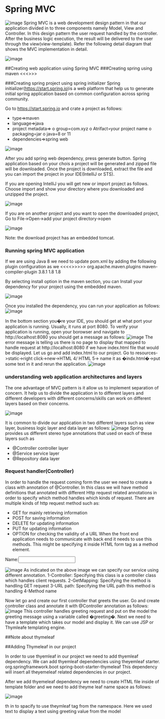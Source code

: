
# Spring MVC

![image](screenshots/spring-screenshots/9-mvc.PNG)
Spring MVC is a web development design pattern in that our application divided in to three components namely Model, View and Controller. In this design pattern the user request handled by the controller. After the business logic execution, the result will be delivered to the user through the view(view-template). Refer the following detail diagram that shows the MVC implementation in detail. 

![image](screenshots/spring-screenshots/10-mvc2.PNG)

##Creating web application using Spring MVC
###Creating spring using maven
<<<<reference to how to create spring mvc with maven>>>>

###Creating spring project using spring initializer
Spring initializer(https://start.spring.io)is a web platform that help us to generate initial spring application based on common configuration across spring community.

Go to https://start.spring.io and crate a project as follows:
* type=>maven
* language=>java 
* project metadata=>
o group=com.xyz
o Atrifact=your project name
o packaging=jar
o java=8 or 11 
* dependencies=>spring web

![image](screenshots/spring-screenshots/12-springinitial.PNG)

After you add spring web dependency, press generate button. Spring application based on your chois a project will be generated and zipped file will be downloaded. Once the project is downloaded, extract the file and you can import the project in your IDE(IntelliJ or STS).

If you are opening IntelliJ you will get new or import project as follows. Choose import and show your directory where you downloaded and unzipped the project.

![image](screenshots/spring-screenshots/14-import.PNG)

If you are on another project and you want to open the downloaded project, Go to File->Open->add your project directory->open

![image](screenshots/spring-screenshots/13-openproject.PNG)

Note: the download project has an embedded tomcat.

### Running spring MVC application
If we are using Java 8 we need to update pom.xml by adding the following plugin configuration as we <<<<<see in the previous section>>>>>>
<plugin>
   <groupId>org.apache.maven.plugins</groupId>
   <artifactId>maven-compiler-plugin</artifactId>
   <version>3.8.1</version>
   <configuration>
      <source>1.8</source>
      <target>1.8</target>
   </configuration>
</plugin>

By selecting install option in the maven section, you can Install your dependency for your project using the embedded maven.

![image](screenshots/spring-screenshots/15-maveninstall.PNG)

Once you installed the dependency, you can run your application as follows:
![image](screenshots/spring-screenshots/16-run.PNG)

In the bottom section you�re your IDE, you should get at what port your application is running. Usually, it runs at port 8080. To verify your application is running, open your borowser and navigate to http://localhost:8080 you should get a message as follows:
![image](screenshots/spring-screenshots/17-error.PNG)
The error message is telling us there is no page to display that mapped to handle request at http://localhost:8080 if we have index.html file that would be displayed. Let us go and add index.html to our project. Go to resources->static->right click->new->HTML 4/ HTML 5-> name it as �indx.html�->put some text in it and rerun the application.
![image](screenshots/spring-screenshots/18-index.PNG)

### understanding web application architectures and layers
The one advantage of MVC pattern is it allow us to implement separation of concern. It help us to divide the application in to different layers and different developers with different concerns/skills can work on different layers based on their concerns.


![image](screenshots/spring-screenshots/19-mvc3.PNG)

It is common to divide our application in two different layers such as view layer, business logic layer and data layer as follows:
![image](screenshots/spring-screenshots/20-mvc4.PNG)
Spring provides us different stereo type annotations that used on each of these layers such as 
* @Controller controller layer
* @Service service layer
* @Repository data layer




### Request handler(Controller)
In order to handle the request coming form the user we need to create a class with annotation of @Controller. In this class we will have method definitions that annotated with different Http request related annotations in order to specify which method handles which kinds of request. There are multiple kinds of http request method such as:
* GET for mainly retrieving information
* POST for saving information
* DELETE for updating information
* PUT for updating information
* OPTION for checking the validity of a URL
When the front end application needs to communicate with back end it needs to use this methods. This might be specifying it inside HTML form tag as a method element.
<form path=�/greeting� method=�POST|GET�>
Name:<input type=�text� />
</form>

 ![image](screenshots/spring-screenshots/21-controller.PNG)
As indicated on the above image we can specify our service using different annotation.
1-Controller: Specifying this class is a controller class which handles client requests.
2-GetMapping: Specifying the method is handling GET request
3-URL path: Specifying the URL path this method is handling
4-Method name

Now let go and create our first controller that greets the user. Go and create controller class and annotate it with @Controller annotation as follows:
![image](screenshots/spring-screenshots/22-greeting.PNG)
This controller handles greeting request and put on the model the greeting message using a variable called �greeting�. Next we need to have a template which takes our model and display it. We can use JSP or Thymleafe templating engine.

##Note about thymeleaf

##Adding Thymeleaf in our project

In order to use thyemleaf in our project we need to add thyemleaf dependency. We can add thyemleaf dependencies using theyemleaf starter.
<dependency>
   <groupId>org.springframework.boot</groupId>
   <artifactId>spring-boot-starter-thymeleaf</artifactId>
</dependency>
This dependency will insert all theyemeleaf related dependencies in our project.

After we add thyemeleaf dependency we need to create HTML file inside of template folder and we need to add theyme leaf name space as follows:
<html lang="en" xmlns:th="http://www.thymeleaf.org">

![image](screenshots/spring-screenshots/22-greeting.PNG)

<p th:text="${greeting}"></p>
th in to spacify to use theymleaf tag from the namespace. Here we used text to display a text using greeting value from the model


